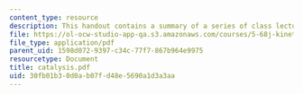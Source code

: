 ```yaml
---
content_type: resource
description: This handout contains a summary of a series of class lectures.
file: https://ol-ocw-studio-app-qa.s3.amazonaws.com/courses/5-68j-kinetics-of-chemical-reactions-spring-2003/30fb01b30d0ab07fd48e5690a1d3a3aa_catalysis.pdf
file_type: application/pdf
parent_uid: 1598d072-9397-c34c-77f7-867b964e9975
resourcetype: Document
title: catalysis.pdf
uid: 30fb01b3-0d0a-b07f-d48e-5690a1d3a3aa
---
```

